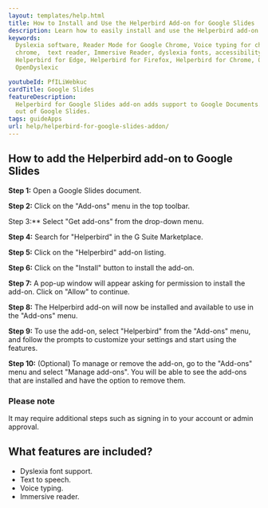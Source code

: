 ```yaml
---
layout: templates/help.html
title: How to Install and Use the Helperbird Add-on for Google Slides
description: Learn how to easily install and use the Helperbird add-on for Google Slides  with this detailed step-by-step guide. Our guide covers everything you need to know to get started, from searching for the add-on in the G Suite Marketplace, to customizing your settings and using the features. 
keywords:
  Dyslexia software, Reader Mode for Google Chrome, Voice typing for chrome, Text to speech for
  chrome,  text reader, Immersive Reader, dyslexia fonts, accessibility software, dyslexia software,
  Helperbird for Edge, Helperbird for Firefox, Helperbird for Chrome, Opendyslexic for Chrome,
  OpenDyslexic

youtubeId: PfILiWebkuc
cardTitle: Google Slides
featureDescription:
  Helperbird for Google Slides add-on adds support to Google Documents. Allowing you to get even more
  out of Google Slides.
tags: guideApps
url: help/helperbird-for-google-slides-addon/
---
```




## How to add the Helperbird add-on to Google Slides

**Step 1:** Open a Google Slides document.

**Step 2:** Click on the "Add-ons" menu in the top toolbar.

Step 3:** Select "Get add-ons" from the drop-down menu.

**Step 4:** Search for "Helperbird" in the G Suite Marketplace.

**Step 5:** Click on the "Helperbird" add-on listing.

**Step 6:** Click on the "Install" button to install the add-on.

**Step 7:** A pop-up window will appear asking for permission to install the add-on. Click on "Allow" to continue.

**Step 8:** The Helperbird add-on will now be installed and available to use in the "Add-ons" menu.

**Step 9:** To use the add-on, select "Helperbird" from the "Add-ons" menu, and follow the prompts to customize your settings and start using the features.

**Step 10:** (Optional) To manage or remove the add-on, go to the "Add-ons" menu and select "Manage add-ons". You will be able to see the add-ons that are installed and have the option to remove them.

### Please note
It may require additional steps such as signing in to your account or admin approval.


## What features are included?

- Dyslexia font support.
- Text to speech.
- Voice typing.
- Immersive reader.

